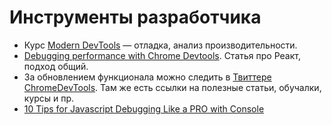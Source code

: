 # Инструменты разработчика
* Курс [Modern DevTools](https://moderndevtools.com) — отладка, анализ производительности.
* [Debugging performance with Chrome Devtools](https://building.calibreapp.com/debugging-react-performance-with-react-16-and-chrome-devtools-c90698a522ad). Статья про Реакт, подход общий.
* За обновлением функционала можно следить в [Твиттере ChromeDevTools](https://twitter.com/ChromeDevTools). Там же есть ссылки на полезные статьи, обучалки, курсы и пр.
* [10 Tips for Javascript Debugging Like a PRO with Console](https://medium.com/appsflyer/10-tips-for-javascript-debugging-like-a-pro-with-console-7140027eb5f6)